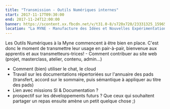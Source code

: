 ```yaml
---
title: "Transmission - Outils Numériques internes"
start: 2017-11-17T09:30:00
end: 2017-11-24T12:00:00
banner: https://scontent.xx.fbcdn.net/v/t31.0-8/s720x720/23331325_1596587010401759_6812258553706190102_o.jpg?oh=6f22312df53310a38fb3b914630b42f3&oe=5B09D839
location: "La MYNE - Manufacture des Idées et Nouvelles Expérimentations, 1 rue du Luizet, Villeurbanne, 69100"
---
```

 Les Outils Numériques à la Myne commencent à être bien en place. C'est donc le moment de transmettre leur usage en pair-à-pair, bienvenue aux apprentis et aux transmetteurs-trices! - Comment contribuer au site web (projet, masterclass, atelier, contenu, admin...)
- Comment (bien) utiliser le chat, le cloud
- Travail sur les documentations répertoriées sur l'annuaire des pads (transfert, accord sur le sommaire, puis sémantique à appliquer au titre des pads)
- Lien avec missions SI & Documentation ?
- prospectif sur les développements futurs ?
Que ceux qui souhaitent partager un repas ensuite amène un petit quelque chose ;)
